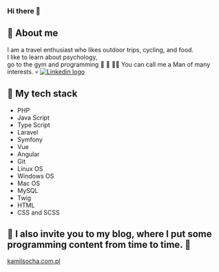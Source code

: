 ### Hi there 👋

## :man: About me

I am a travel enthusiast who likes outdoor trips, cycling, and food.\
I like to learn about psychology,\
go to the gym and programming :thought_balloon: :muscle: :man_technologist:
You can call me a Man of many interests. :skull:
[![Linkedin logo](https://camo.githubusercontent.com/a80d00f23720d0bc9f55481cfcd77ab79e141606829cf16ec43f8cacc7741e46/68747470733a2f2f696d672e736869656c64732e696f2f62616467652f4c696e6b6564496e2d3030373742353f7374796c653d666f722d7468652d6261646765266c6f676f3d6c696e6b6564696e266c6f676f436f6c6f723d7768697465)](https://www.linkedin.com/in/kamill-socha)


## :wrench: My tech stack
* PHP
* Java Script
* Type Script
* Laravel
* Symfony
* Vue
* Angular
* Git
* Linux OS
* Windows OS
* Mac OS
* MySQL
* Twig
* HTML
* CSS and SCSS

## :speech_balloon: I also invite you to my blog, where I put some programming content from time to time. :open_hands:
[kamilsocha.com.pl](https://kamilsocha.com.pl)

